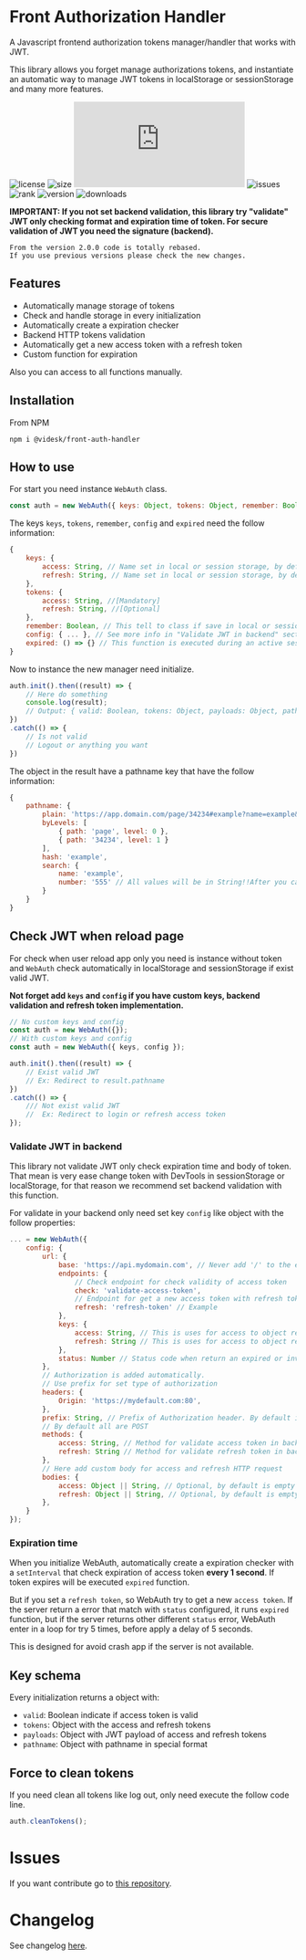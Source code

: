 # Front Authorization Handler
 A Javascript frontend authorization tokens manager/handler that works with JWT.
 
 This library allows you forget manage authorizations tokens, and instantiate an automatic way to manage JWT tokens in localStorage or sessionStorage and many more features.
 
 ![license](https://camo.githubusercontent.com/76d5d2b7f6cb797adf6c30fafa4a2cb2f4390155/68747470733a2f2f696d672e736869656c64732e696f2f6769746875622f6c6963656e73652f6d61746961736c6f70657a642f584465627567676572) ![size](https://img.shields.io/bundlephobia/min/@videsk/front-auth-handler) ![sizesrc](https://img.shields.io/github/size/videsk/front-auth-handler/index.js) ![issues](https://img.shields.io/github/issues-raw/videsk/front-auth-handler) ![rank](https://img.shields.io/librariesio/sourcerank/npm/@videsk/front-auth-handler) ![version](https://img.shields.io/npm/v/@videsk/front-auth-handler) ![downloads](https://img.shields.io/npm/dt/@videsk/front-auth-handler)
 
**IMPORTANT: If you not set backend validation, this library try "validate" JWT only checking format and expiration time of token. For secure validation of JWT you need the signature (backend).**

```
From the version 2.0.0 code is totally rebased.
If you use previous versions please check the new changes.
```

## Features

* Automatically manage storage of tokens
* Check and handle storage in every initialization
* Automatically create a expiration checker
* Backend HTTP tokens validation
* Automatically get a new access token with a refresh token
* Custom function for expiration

Also you can access to all functions manually.

## Installation

From NPM

`npm i @videsk/front-auth-handler`




 
## How to use
For start you need instance `WebAuth` class.

```js
const auth = new WebAuth({ keys: Object, tokens: Object, remember: Boolean, config: Object, expired: Function });
```


The keys `keys`, `tokens`, `remember`, `config` and `expired` need the follow information:

```js
{
    keys: {
        access: String, // Name set in local or session storage, by default: "auth-key" [Optional]
        refresh: String, // Name set in local or session storage, by default: "auth-key-refresh" [Optional]
    },
    tokens: {
        access: String, //[Mandatory]
        refresh: String, //[Optional]
    },
    remember: Boolean, // This tell to class if save in local or session storage, by default: false
    config: { ... }, // See more info in "Validate JWT in backend" section
    expired: () => {} // This function is executed during an active session and when access token expires and/or refresh token expires/invalidate. By default is a empty function [Optional]
}
```

Now to instance the new manager need initialize.
```js
auth.init().then((result) => {
    // Here do something
    console.log(result);
    // Output: { valid: Boolean, tokens: Object, payloads: Object, pathname: Object }
})
.catch(() => {
    // Is not valid
    // Logout or anything you want
})
```

The object in the result have a pathname key that have the follow information:

```js
{
    pathname: {
        plain: 'https://app.domain.com/page/34234#example?name=example&number=555',
        byLevels: [
            { path: 'page', level: 0 },
            { path: '34234', level: 1 }
        ],
        hash: 'example',
        search: {
            name: 'example',
            number: '555' // All values will be in String!!After you can parse
        }
    }
}
```

## Check JWT when reload page
For check when user reload app only you need is instance without token and `WebAuth` check automatically in localStorage and sessionStorage if exist valid JWT.

**Not forget add `keys` and `config` if you have custom keys, backend validation and refresh token implementation.**

```js
// No custom keys and config
const auth = new WebAuth({});
// With custom keys and config
const auth = new WebAuth({ keys, config });

auth.init().then((result) => {
    // Exist valid JWT
    // Ex: Redirect to result.pathname
})
.catch(() => {
    /// Not exist valid JWT
    //  Ex: Redirect to login or refresh access token
});
```

### Validate JWT in backend
This library not validate JWT only check expiration time and body of token. That mean is very ease change token with DevTools in sessionStorage or localStorage, for that reason we recommend set backend validation with this function.

For validate in your backend only need set key `config` like object with the follow properties:

```js
... = new WebAuth({
    config: {
        url: {
            base: 'https://api.mydomain.com', // Never add '/' to the end
            endpoints: {
                // Check endpoint for check validity of access token
                check: 'validate-access-token',
                // Endpoint for get a new access token with refresh token
                refresh: 'refresh-token' // Example
            },
            keys: {
                access: String, // This is uses for access to object returned in HTTP request
                refresh: String // This is uses for access to object returned in HTTP request
            },
            status: Number // Status code when return an expired or invalid JWT (Mandatory if set backend validation)
        },
        // Authorization is added automatically.
        // Use prefix for set type of authorization
        headers: {
            Origin: 'https://mydefault.com:80',
        },
        prefix: String, // Prefix of Authorization header. By default is 'Bearer'
        // By default all are POST
        methods: {
            access: String, // Method for validate access token in backend
            refresh: String // Method for validate refresh token in backend
        },
        // Here add custom body for access and refresh HTTP request
        bodies: {
            access: Object || String, // Optional, by default is empty object
            refresh: Object || String, // Optional, by default is empty object
        },
    }
});
```

### Expiration time
When you initialize WebAuth, automatically create a expiration checker with a `setInterval` that check expiration of access token **every 1 second**. If token expires will be executed `expired` function.

But if you set a `refresh token`, so WebAuth try to get a new `access token`. If the server return a error that match with `status` configured, it runs `expired` function, but if the server returns other different `status` error, WebAuth enter in a loop for try 5 times, before apply a delay of 5 seconds.

This is designed for avoid crash app if the server is not available.

## Key schema
Every initialization returns a object with:

* `valid`: Boolean indicate if access token is valid
* `tokens`: Object with the access and refresh tokens
* `payloads`: Object with JWT payload of access and refresh tokens
* `pathname`: Object with pathname in special format

## Force to clean tokens
If you need clean all tokens like log out, only need execute the follow code line.
```js
auth.cleanTokens();
```

# Issues

If you want contribute go to [this repository](https://github.com/videsk/front-auth-handler).

# Changelog

See changelog [here](https://github.com/videsk/front-auth-handler/blob/master/CHANGELOG.MD).

